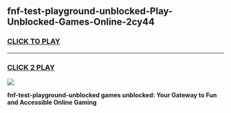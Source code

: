 
## fnf-test-playground-unblocked-Play-Unblocked-Games-Online-2cy44
<h3>
<a href="https://premium76.site?title=fnf-test-playground-unblocked&ref=25A">CLICK TO PLAY</a></h3>
<hr>

<h3>
<a href="https://premium76.site?title=fnf-test-playground-unblocked&ref=25A">CLICK 2 PLAY</a>
  
</h3>

<a href="https://premium76.site?title=fnf-test-playground-unblocked&ref=25A"><img src="https://clearcache.store/games.png"></a>


**fnf-test-playground-unblocked games unblocked: Your Gateway to Fun and Accessible Online Gaming**
